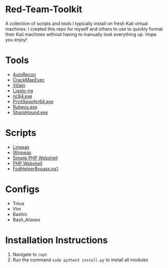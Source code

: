 # Red-Team-Toolkit
A collection of scripts and tools I typically install on fresh Kali
virtual machines. I created this repo for myself and others to use
to quickly format their Kali machines without having to manually
look everything up. Hope you enjoy!

# Tools
- [AutoRecon](https://github.com/Tib3rius/AutoRecon)
- [CrackMapExec](https://github.com/byt3bl33d3r/CrackMapExec)
- [Villain](https://github.com/t3l3machus/Villain)
- [Ligolo-ng](https://github.com/nicocha30/ligolo-ng)
- [nc64.exe](https://github.com/int0x33/nc.exe/)
- [PrintSpoofer64.exe](https://github.com/itm4n/PrintSpoofer/releases/download/v1.0/PrintSpoofer64.exe)
- [Rubeus.exe](https://github.com/GhostPack/Rubeus)
- [SharpHound.exe](https://github.com/BloodHoundAD/SharpHound/releases/tag/v2.0.1)


# Scripts
- [Linpeas](https://github.com/carlospolop/PEASS-ng/tree/master/linPEAS)
- [Winpeas](https://github.com/carlospolop/PEASS-ng/tree/master/winPEAS)
- [Simple PHP Webshell](https://gist.github.com/joswr1ght/22f40787de19d80d110b37fb79ac3985)
- [PHP Webshell](https://github.com/WhiteWinterWolf/wwwolf-php-webshell)
- [FodHelperBypass.ps1](https://github.com/winscripting/UAC-bypass/blob/master/FodhelperBypass.ps1)

# Configs
- Tmux
- Vim 
- Bashrc
- Bash_Aliases


# Installation Instructions
1) Navigate to `/opt`
2) Run the command `sudo python3 install.py` to install all modules

